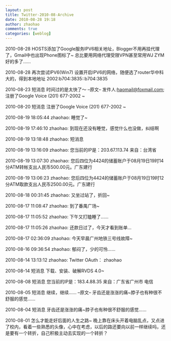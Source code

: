 ```yaml
---
layout: post
title: Twitter-2010-08-Archive
date: 2010-08-28 19:18
author: zhaohao
comments: true
categories: [weblog]
---
```

2010-08-28 HOSTS添加了Google服务IPV6相关地址，Blogger不用再挂代理了，Gmail中也出现Phone图标了~ 总比要用网络代理受限VPN甚至常用WJ ZYM好的多了……

2010-08-28 再次尝试IPV6(Win7) 设置开启IPV6的网络，随便选了router华中科大的，得到本地地址 2002:b704:3835::b704:3835

2010-08-23 短消息 时间过的是太快了～ –原文– 发件人:haomail@foxmail.com;注册了Google Voice (201) 677-2002 ~

2010-08-20 短消息 注册了Google Voice (201) 677-2002 ~

2010-08-19 18:05:44 zhaohao: 睡觉了~

2010-08-19 17:46:10 zhaohao: 到现在还没有睡觉，感觉什么也没做，纠结啊

2010-08-19 13:18:48 zhaohao: 短消息

2010-08-19 13:16:09 zhaohao: 您当前的IP是：203.67.113.74 来自：台湾省

2010-08-19 13:07:30 zhaohao: 您后四位为4424的储蓄账户于08月19日19时14分ATM转帐支出人民币500.00元。广东建行

2010-08-19 13:06:23 zhaohao: 您后四位为4424的储蓄账户于08月19日19时12分ATM取款支出人民币2500.00元。广东建行

2010-08-18 00:31:45 zhaohao: 又坐过站了，折回~

2010-08-17 11:08:47 zhaohao: 到了番禺广场~

2010-08-17 11:05:52 zhaohao: 下午又打瞌睡了……

2010-08-17 11:05:26 zhaohao: 还款日过了，今天才看到账单…

2010-08-17 02:36:09 zhaohao: 今天早晨广州地铁三号线故障~

2010-08-16 09:36:54 zhaohao: 郁闷了，少的可怜……

2010-08-14 13:13:12 zhaohao: Twitter OAuth： zhaohao

2010-08-14 短消息 下载、安装、破解RVDS 4.0~

2010-08-08 短消息 您当前的IP是：183.4.88.35 来自：广东省广州市 电信

2010-08-05 短消息 继续，继续…… –原文– 牙齿还是涨涨的痛~脖子也有种很不舒服的感觉……

2010-08-04 短消息 牙齿还是涨涨的痛~脖子也有种很不舒服的感觉……

2010-08-01 怎么才能走好后面的人生之路~ 晚上靠在床头开着电脑乱点，又点进了校内，看着一些熟悉的头像，心中在考虑，以后的路还要向以前一样继续吗，还是要有一个转折，自己积极主动去实现的一个转折？
